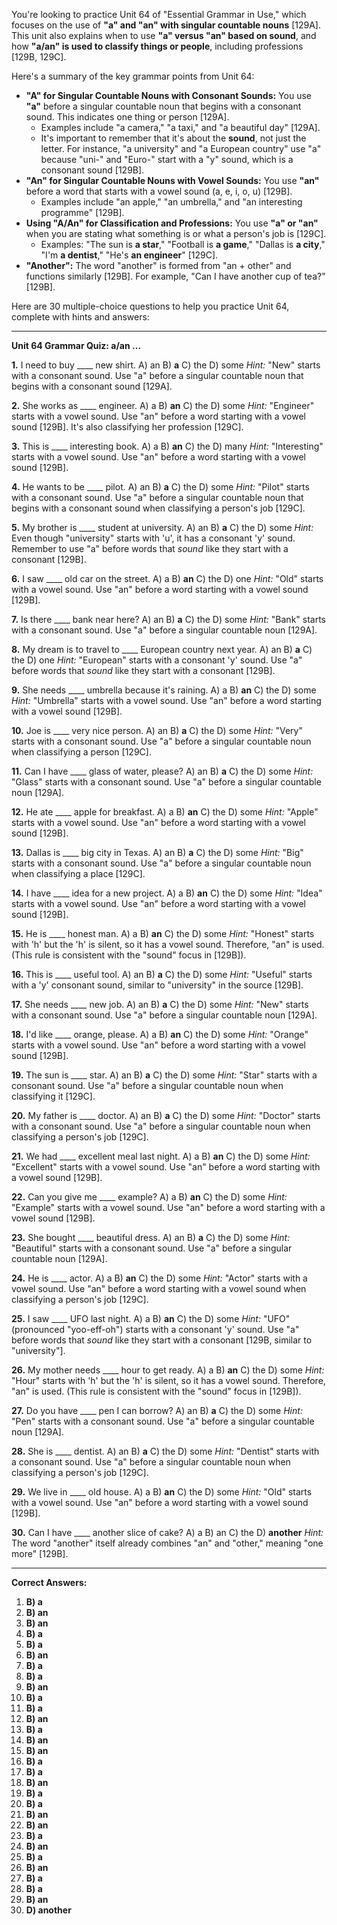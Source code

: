 You're looking to practice Unit 64 of "Essential Grammar in Use," which focuses on the use of **"a" and "an" with singular countable nouns** [129A]. This unit also explains when to use **"a" versus "an" based on sound**, and how **"a/an" is used to classify things or people**, including professions [129B, 129C].

Here's a summary of the key grammar points from Unit 64:

*   **"A" for Singular Countable Nouns with Consonant Sounds:** You use **"a"** before a singular countable noun that begins with a consonant sound. This indicates one thing or person [129A].
    *   Examples include "a camera," "a taxi," and "a beautiful day" [129A].
    *   It's important to remember that it's about the **sound**, not just the letter. For instance, "a university" and "a European country" use "a" because "uni-" and "Euro-" start with a "y" sound, which is a consonant sound [129B].
*   **"An" for Singular Countable Nouns with Vowel Sounds:** You use **"an"** before a word that starts with a vowel sound (a, e, i, o, u) [129B].
    *   Examples include "an apple," "an umbrella," and "an interesting programme" [129B].
*   **Using "A/An" for Classification and Professions:** You use **"a" or "an"** when you are stating what something is or what a person's job is [129C].
    *   Examples: "The sun is **a star**," "Football is **a game**," "Dallas is **a city**," "I'm **a dentist**," "He's **an engineer**" [129C].
*   **"Another":** The word "another" is formed from "an + other" and functions similarly [129B]. For example, "Can I have another cup of tea?" [129B].

Here are 30 multiple-choice questions to help you practice Unit 64, complete with hints and answers:

---

**Unit 64 Grammar Quiz: a/an ...**

**1.** I need to buy ____ new shirt.
    A) an
    B) **a**
    C) the
    D) some
    *Hint:* "New" starts with a consonant sound. Use "a" before a singular countable noun that begins with a consonant sound [129A].

**2.** She works as ____ engineer.
    A) a
    B) **an**
    C) the
    D) some
    *Hint:* "Engineer" starts with a vowel sound. Use "an" before a word starting with a vowel sound [129B]. It's also classifying her profession [129C].

**3.** This is ____ interesting book.
    A) a
    B) **an**
    C) the
    D) many
    *Hint:* "Interesting" starts with a vowel sound. Use "an" before a word starting with a vowel sound [129B].

**4.** He wants to be ____ pilot.
    A) an
    B) **a**
    C) the
    D) some
    *Hint:* "Pilot" starts with a consonant sound. Use "a" before a singular countable noun that begins with a consonant sound when classifying a person's job [129C].

**5.** My brother is ____ student at university.
    A) an
    B) **a**
    C) the
    D) some
    *Hint:* Even though "university" starts with 'u', it has a consonant 'y' sound. Remember to use "a" before words that *sound* like they start with a consonant [129B].

**6.** I saw ____ old car on the street.
    A) a
    B) **an**
    C) the
    D) one
    *Hint:* "Old" starts with a vowel sound. Use "an" before a word starting with a vowel sound [129B].

**7.** Is there ____ bank near here?
    A) an
    B) **a**
    C) the
    D) some
    *Hint:* "Bank" starts with a consonant sound. Use "a" before a singular countable noun [129A].

**8.** My dream is to travel to ____ European country next year.
    A) an
    B) **a**
    C) the
    D) one
    *Hint:* "European" starts with a consonant 'y' sound. Use "a" before words that *sound* like they start with a consonant [129B].

**9.** She needs ____ umbrella because it's raining.
    A) a
    B) **an**
    C) the
    D) some
    *Hint:* "Umbrella" starts with a vowel sound. Use "an" before a word starting with a vowel sound [129B].

**10.** Joe is ____ very nice person.
    A) an
    B) **a**
    C) the
    D) some
    *Hint:* "Very" starts with a consonant sound. Use "a" before a singular countable noun when classifying a person [129C].

**11.** Can I have ____ glass of water, please?
    A) an
    B) **a**
    C) the
    D) some
    *Hint:* "Glass" starts with a consonant sound. Use "a" before a singular countable noun [129A].

**12.** He ate ____ apple for breakfast.
    A) a
    B) **an**
    C) the
    D) some
    *Hint:* "Apple" starts with a vowel sound. Use "an" before a word starting with a vowel sound [129B].

**13.** Dallas is ____ big city in Texas.
    A) an
    B) **a**
    C) the
    D) some
    *Hint:* "Big" starts with a consonant sound. Use "a" before a singular countable noun when classifying a place [129C].

**14.** I have ____ idea for a new project.
    A) a
    B) **an**
    C) the
    D) some
    *Hint:* "Idea" starts with a vowel sound. Use "an" before a word starting with a vowel sound [129B].

**15.** He is ____ honest man.
    A) a
    B) **an**
    C) the
    D) some
    *Hint:* "Honest" starts with 'h' but the 'h' is silent, so it has a vowel sound. Therefore, "an" is used. (This rule is consistent with the "sound" focus in [129B]).

**16.** This is ____ useful tool.
    A) an
    B) **a**
    C) the
    D) some
    *Hint:* "Useful" starts with a 'y' consonant sound, similar to "university" in the source [129B].

**17.** She needs ____ new job.
    A) an
    B) **a**
    C) the
    D) some
    *Hint:* "New" starts with a consonant sound. Use "a" before a singular countable noun [129A].

**18.** I'd like ____ orange, please.
    A) a
    B) **an**
    C) the
    D) some
    *Hint:* "Orange" starts with a vowel sound. Use "an" before a word starting with a vowel sound [129B].

**19.** The sun is ____ star.
    A) an
    B) **a**
    C) the
    D) some
    *Hint:* "Star" starts with a consonant sound. Use "a" before a singular countable noun when classifying it [129C].

**20.** My father is ____ doctor.
    A) an
    B) **a**
    C) the
    D) some
    *Hint:* "Doctor" starts with a consonant sound. Use "a" before a singular countable noun when classifying a person's job [129C].

**21.** We had ____ excellent meal last night.
    A) a
    B) **an**
    C) the
    D) some
    *Hint:* "Excellent" starts with a vowel sound. Use "an" before a word starting with a vowel sound [129B].

**22.** Can you give me ____ example?
    A) a
    B) **an**
    C) the
    D) some
    *Hint:* "Example" starts with a vowel sound. Use "an" before a word starting with a vowel sound [129B].

**23.** She bought ____ beautiful dress.
    A) an
    B) **a**
    C) the
    D) some
    *Hint:* "Beautiful" starts with a consonant sound. Use "a" before a singular countable noun [129A].

**24.** He is ____ actor.
    A) a
    B) **an**
    C) the
    D) some
    *Hint:* "Actor" starts with a vowel sound. Use "an" before a word starting with a vowel sound when classifying a person's job [129C].

**25.** I saw ____ UFO last night.
    A) a
    B) **an**
    C) the
    D) some
    *Hint:* "UFO" (pronounced "yoo-eff-oh") starts with a consonant 'y' sound. Use "a" before words that *sound* like they start with a consonant [129B, similar to "university"].

**26.** My mother needs ____ hour to get ready.
    A) a
    B) **an**
    C) the
    D) some
    *Hint:* "Hour" starts with 'h' but the 'h' is silent, so it has a vowel sound. Therefore, "an" is used. (This rule is consistent with the "sound" focus in [129B]).

**27.** Do you have ____ pen I can borrow?
    A) an
    B) **a**
    C) the
    D) some
    *Hint:* "Pen" starts with a consonant sound. Use "a" before a singular countable noun [129A].

**28.** She is ____ dentist.
    A) an
    B) **a**
    C) the
    D) some
    *Hint:* "Dentist" starts with a consonant sound. Use "a" before a singular countable noun when classifying a person's job [129C].

**29.** We live in ____ old house.
    A) a
    B) **an**
    C) the
    D) some
    *Hint:* "Old" starts with a vowel sound. Use "an" before a word starting with a vowel sound [129B].

**30.** Can I have ____ another slice of cake?
    A) a
    B) an
    C) the
    D) **another**
    *Hint:* The word "another" itself already combines "an" and "other," meaning "one more" [129B].

---
**Correct Answers:**

1.  **B) a**
2.  **B) an**
3.  **B) an**
4.  **B) a**
5.  **B) a**
6.  **B) an**
7.  **B) a**
8.  **B) a**
9.  **B) an**
10. **B) a**
11. **B) a**
12. **B) an**
13. **B) a**
14. **B) an**
15. **B) an**
16. **B) a**
17. **B) a**
18. **B) an**
19. **B) a**
20. **B) a**
21. **B) an**
22. **B) an**
23. **B) a**
24. **B) an**
25. **B) a**
26. **B) an**
27. **B) a**
28. **B) a**
29. **B) an**
30. **D) another**